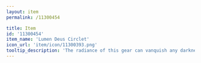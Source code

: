 ```yaml
---
layout: item
permalink: /11300454

title: Item
id: '11300454'
item_name: 'Lumen Deus Circlet'
icon_url: 'item/icon/11300393.png'
tooltip_description: 'The radiance of this gear can vanquish any darkness. Legend says it was left behind by beings of pure light.'
---
```

